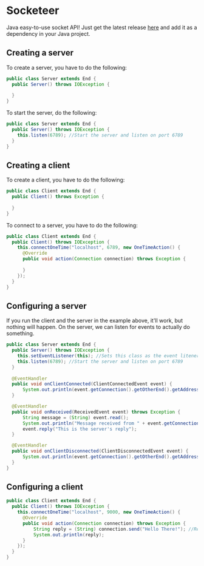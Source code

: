 # Socketeer
Java easy-to-use socket API! Just get the latest release [here](./builds/Socketeer_1.0.jar) and add it as a dependency in your Java project.

## Creating a server
To create a server, you have to do the following:
```java
public class Server extends End {
  public Server() throws IOException {
    
  }
}
```
To start the server, do the following:
```java
public class Server extends End {
  public Server() throws IOException {
    this.listen(6789); //Start the server and listen on port 6789
  }
}
```

## Creating a client
To create a client, you have to do the following:
```java
public class Client extends End {
  public Client() throws Exception {
    
  }
}
```
To connect to a server, you have to do the following:
```java
public class Client extends End {
  public Client() throws IOException {
    this.connectOneTime("localhost", 6789, new OneTimeAction() {
      @Override
      public void action(Connection connection) throws Exception {
        
      }
    });
  }
}
```

## Configuring a server
If you run the client and the server in the example above, it'll work, but nothing will happen. On the server, we can listen for events to actually do something.
```java
public class Server extends End {
  public Server() throws IOException {
    this.setEventListener(this); //Sets this class as the event litener (make sure you do this before you start the server)
    this.listen(6789); //Start the server and listen on port 6789
  }
  
  @EventHandler
  public void onClientConnected(ClientConnectedEvent event) {
      System.out.println(event.getConnection().getOtherEnd().getAddress() + " connected using " + event.getConnectionType());
  }

  @EventHandler
  public void onReceived(ReceivedEvent event) throws Exception {
      String message = (String) event.read();
      System.out.println("Message received from " + event.getConnection().getOtherEnd().getAddress() + ": " + message);
      event.reply("This is the server's reply");
  }

  @EventHandler
  public void onClientDisconnected(ClientDisconnectedEvent event) {
      System.out.println(event.getConnection().getOtherEnd().getAddress() + " disconnected");
  }
}
```

## Configuring a client
```java
public class Client extends End {
  public Client() throws IOException {
    this.connectOneTime("localhost", 9000, new OneTimeAction() {
      @Override
      public void action(Connection connection) throws Exception {
          String reply = (String) connection.send("Hello There!"); //Returns the server's response
          System.out.println(reply);
      }
    });
  }
}
```
